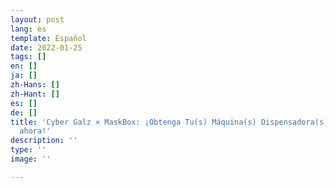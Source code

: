 ```yaml
---
layout: post
lang: es
template: Español
date: 2022-01-25
tags: []
en: []
ja: []
zh-Hans: []
zh-Hant: []
es: []
de: []
title: 'Cyber Galz × MaskBox: ¡Obtenga Tu(s) Máquina(s) Dispensadora(s) CyberGalz
  ahora!'
description: ''
type: ''
image: ''

---
```

